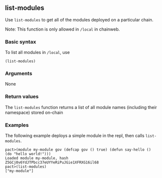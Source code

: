## list-modules

Use `list-modules` to get all of the modules deployed on a particular chain.

Note: This function is only allowed in `/local` in chainweb.

### Basic syntax

To list all modules in `/local`, use

```pact
(list-modules)
```

### Arguments

None

### Return values

The `list-modules` function returns a list of all module names (including their namespace) stored on-chain

### Examples

The following example deploys a simple module in the repl, then calls `list-modules`.

```
pact>(module my-module gov (defcap gov () true) (defun say-hello () (do "hello world!")))
Loaded module my-module, hash Z5GCj0v6YdJTPbcc37eUYYeRiPuJGie1XFRXG16il68
pact>(list-modules)
["my-module"]
```
